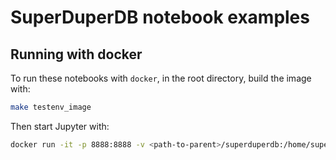# SuperDuperDB notebook examples

## Running with docker

To run these notebooks with `docker`, in the root directory, build the image with:

```bash
make testenv_image
```

Then start Jupyter with:

```bash
docker run -it -p 8888:8888 -v <path-to-parent>/superduperdb:/home/superduper/superduperdb superduperdb/sandbox
```